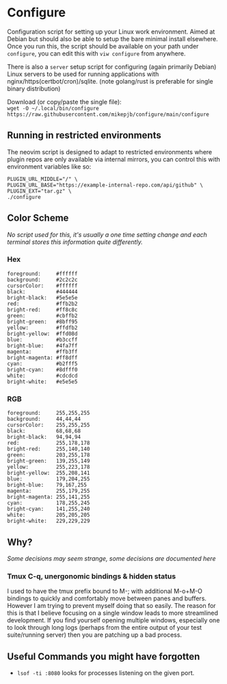 # Configure

Configuration script for setting up your Linux work environment.
Aimed at Debian but should also be able to setup the bare minimal install
elsewhere. Once you run this, the script should be available on your path
under `configure`, you can edit this with `viw configure` from anywhere.

There is also a `server` setup script for configuring (again primarily Debian)
Linux servers to be used for running applications with
nginx/https(certbot/cron)/sqlite. (note golang/rust is preferable for single
binary distribution)

Download (or copy/paste the single file):  
`wget -O ~/.local/bin/configure https://raw.githubusercontent.com/mikepjb/configure/main/configure`

## Running in restricted environments

The neovim script is designed to adapt to restricted environments where plugin repos are only available via internal mirrors, you can control this with environment variables like so:

```
PLUGIN_URL_MIDDLE="/" \
PLUGIN_URL_BASE="https://example-internal-repo.com/api/github" \
PLUGIN_EXT="tar.gz" \
./configure
```

## Color Scheme

_No script used for this, it's usually a one time setting change and each terminal stores this information quite differently._

### Hex
```
foreground:     #ffffff
background:     #2c2c2c
cursorColor:    #ffffff
black:          #444444
bright-black:   #5e5e5e
red:            #ffb2b2
bright-red:     #ff8c8c
green:          #cbffb2
bright-green:   #8bff95
yellow:         #ffdfb2
bright-yellow:  #ffd08d
blue:           #b3ccff
bright-blue:    #4fa7ff
magenta:        #ffb3ff
bright-magenta: #ff8dff
cyan:           #b2fff5
bright-cyan:    #8dfff0
white:          #cdcdcd
bright-white:   #e5e5e5
```

### RGB
```
foreground:     255,255,255
background:     44,44,44
cursorColor:    255,255,255
black:          68,68,68
bright-black:   94,94,94
red:            255,178,178
bright-red:     255,140,140
green:          203,255,178
bright-green:   139,255,149
yellow:         255,223,178
bright-yellow:  255,208,141
blue:           179,204,255
bright-blue:    79,167,255
magenta:        255,179,255
bright-magenta: 255,141,255
cyan:           178,255,245
bright-cyan:    141,255,240
white:          205,205,205
bright-white:   229,229,229
```

## Why?

_Some decisions may seem strange, some decisions are documented here_

### Tmux C-q, unergonomic bindings & hidden status

I used to have the tmux prefix bound to M-; with additional M-o+M-O bindings to
quickly and comfortably move between panes and buffers. However I am trying to
prevent myself doing that so easily. The reason for this is that I believe
focusing on a single window leads to more streamlined development. If you find
yourself opening multiple windows, especially one to look through long logs
(perhaps from the entire output of your test suite/running server) then you are
patching up a bad process.

## Useful Commands you might have forgotten


- `lsof -ti :8080` looks for processes listening on the given port.

